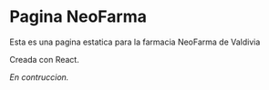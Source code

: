 # Pagina NeoFarma 

Esta es una pagina estatica para la farmacia NeoFarma de Valdivia 

Creada con React.

_En contruccion._

